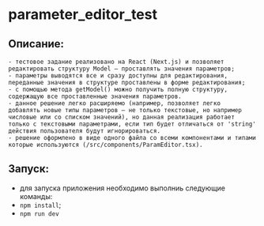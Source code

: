 # parameter_editor_test

## Описание:
    - тестовое задание реализовано на React (Next.js) и позволяет редактировать структуру Model – проставлять значения параметров;
    - параметры выводятся все и сразу доступны для редактирования, переданные значения в структуре проставлены в форме редактирования;
    - с помощью метода getModel() можно получить полную структуру, содержащую все проставленные значения параметров. 
    - данное решение легко расширяемо (например, позволяет легко
    добавлять новые типы параметров – не только текстовые, но например числовые или со списком значений), но данная реализация работает только с текстовыми параметрами, если тип будет отличаться от 'string' действия пользователя будут игнорироваться.
    - решение оформлено в виде одного файла со всеми компонентами и типами
    которые используются (/src/components/ParamEditor.tsx).

## Запуск:
- для запуска приложения необходимо выполниь следующие команды:
- `npm install`;
- `npm run dev`
